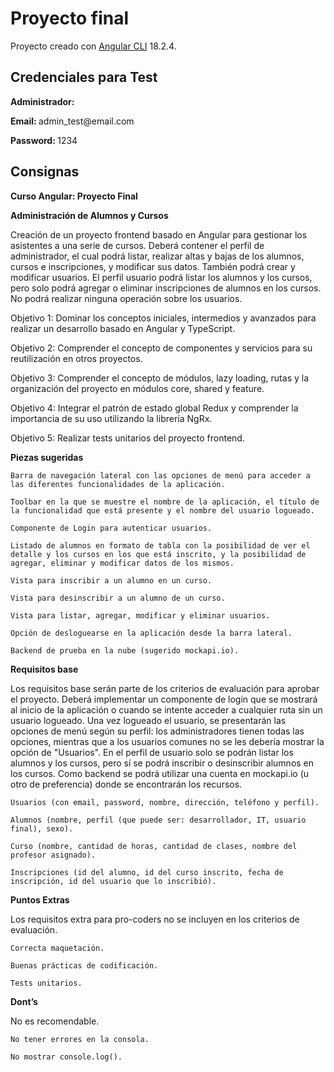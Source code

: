# Proyecto final

Proyecto creado con [Angular CLI](https://github.com/angular/angular-cli) 18.2.4.

## Credenciales para Test

<b>Administrador:</b> 
<p><b>Email: </b>admin_test@email.com</p>
<p><b>Password: </b>1234</p>

## Consignas

<b>Curso Angular: Proyecto Final</b>

<b>Administración de Alumnos y Cursos</b> 

Creación de un proyecto frontend basado en Angular para gestionar los asistentes a una serie de cursos.
Deberá contener el perfil de administrador, el cual podrá listar, realizar altas y bajas de los alumnos, cursos e inscripciones, y modificar sus datos. También podrá crear y modificar usuarios.
El perfil usuario podrá listar los alumnos y los cursos, pero solo podrá agregar o eliminar inscripciones de alumnos en los cursos. No podrá realizar ninguna operación sobre los usuarios.

Objetivo 1: Dominar los conceptos iniciales, intermedios y avanzados para realizar un desarrollo basado en Angular y TypeScript.

Objetivo 2: Comprender el concepto de componentes y servicios para su reutilización en otros proyectos.

Objetivo 3: Comprender el concepto de módulos, lazy loading, rutas y la organización del proyecto en módulos core, shared y feature.

Objetivo 4: Integrar el patrón de estado global Redux y comprender la importancia de su uso utilizando la librería NgRx.

Objetivo 5: Realizar tests unitarios del proyecto frontend.

<b>Piezas sugeridas</b>

    Barra de navegación lateral con las opciones de menú para acceder a las diferentes funcionalidades de la aplicación.
    
    Toolbar en la que se muestre el nombre de la aplicación, el título de la funcionalidad que está presente y el nombre del usuario logueado.
    
    Componente de Login para autenticar usuarios.
    
    Listado de alumnos en formato de tabla con la posibilidad de ver el detalle y los cursos en los que está inscrito, y la posibilidad de agregar, eliminar y modificar datos de los mismos.
    
    Vista para inscribir a un alumno en un curso.
    
    Vista para desinscribir a un alumno de un curso.
    
    Vista para listar, agregar, modificar y eliminar usuarios.
    
    Opción de desloguearse en la aplicación desde la barra lateral.
    
    Backend de prueba en la nube (sugerido mockapi.io).

<b>Requisitos base</b>

Los requisitos base serán parte de los criterios de evaluación para aprobar el proyecto.
Deberá implementar un componente de login que se mostrará al inicio de la aplicación o cuando se intente acceder a cualquier ruta sin un usuario logueado.
Una vez logueado el usuario, se presentarán las opciones de menú según su perfil: los administradores tienen todas las opciones, mientras que a los usuarios comunes no se les debería mostrar la opción de "Usuarios".
En el perfil de usuario solo se podrán listar los alumnos y los cursos, pero sí se podrá inscribir o desinscribir alumnos en los cursos.
Como backend se podrá utilizar una cuenta en mockapi.io (u otro de preferencia) donde se encontrarán los recursos.
    
    Usuarios (con email, password, nombre, dirección, teléfono y perfil).
    
    Alumnos (nombre, perfil (que puede ser: desarrollador, IT, usuario final), sexo).
    
    Curso (nombre, cantidad de horas, cantidad de clases, nombre del profesor asignado).
    
    Inscripciones (id del alumno, id del curso inscrito, fecha de inscripción, id del usuario que lo inscribió).

<b>Puntos Extras</b>

Los requisitos extra para pro-coders no se incluyen en los criterios de evaluación.
    
    Correcta maquetación.
    
    Buenas prácticas de codificación.
    
    Tests unitarios.

<b>Dont’s</b>

No es recomendable.
    
    No tener errores en la consola.
    
    No mostrar console.log().


 

